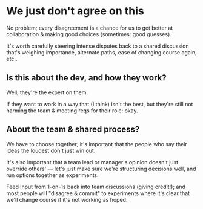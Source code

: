 # We just don't agree on this

No problem; every disagreement is a chance for us to get better at collaboration & making good choices (sometimes: good guesses).

It's worth carefully steering intense disputes back to a shared discussion that's weighing importance, alternate paths, ease of changing course again, etc..

## Is this about the dev, and how they work?

Well, they're the expert on them.

If they want to work in a way that (I think) isn't the best, but they're still not harming the team & meeting reqs for their role: okay.

## About the team & shared process?

We have to choose together; it's important that the people who say their ideas the loudest don't just win out.

It's also important that a team lead or manager's opinion doesn't just override others' — let's just make sure we're structuring decisions well, and run options together as experiments.

Feed input from 1-on-1s back into team discussions (giving credit!); and most people will "disagree & commit" to experiments where it's clear that we'll change course if it's not working as hoped.
